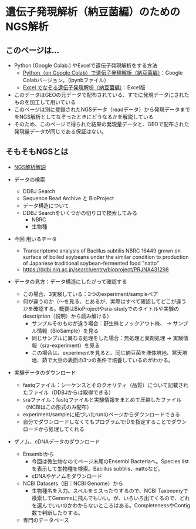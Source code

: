 # 遺伝子発現解析（納豆菌編）のためのNGS解析

## このページは...
- Python (Google Colab.) やExcelで遺伝子発現解析をする方法
  - [Python（on Google Colab）で遺伝子発現解析（納豆菌編）](./expNattoByPythonOnColab.ipynb)：Google Colabバージョン。（ipynbファイル）
  - [Excel でなぞる遺伝子発現解析（納豆菌編）](./expNattoByExcel.md)：Excel版
- このデータはGEOの元データで配布されている、すでに発現データにされたものを加工して用いている
- このページは別に登録されたNGSデータ（readデータ）から発現データまでをNGS解析としてなぞったときにどうなるかを解説している
- そのため、このページで得られた結果の発現量データと、GEOで配布された発現量データが同じである保証はない。

## そもそもNGSとは
- [NGS解析解説](../../ngs/README.md)

- データの検索
  - DDBJ Search
  - Sequence Read Archive と BioProject
  - データ構造について
  - DDBJ Searchをいくつかの切り口で検索してみる
    - NBRC
    - 生物種
- 今回 用いるデータ
  - Transcriptome analysis of Bacillus subtilis NBRC 16449 grown on surface of boiled soybeans under the similar condition to production of Japanese traditional soybean-fermented food "natto"
  - https://ddbj.nig.ac.jp/search/entry/bioproject/PRJNA431298
- データの見方：データ構造にしたがって確認する
  - この場合、3実験している：3つのexperiment/sampleペア
  - 何が違うのか（〜を見る、とあるが、実際はすべて確認してどこが違うかを確認する。概要はBioProjectやsra-studyでのタイトルや実験のdescription（説明）から読み解ける）
    - サンプルそのものが違う場合：野生株とノックアウト株、 → サンプル情報（BioSample）を見る
    - 同じサンプルに異なる処理をした場合：無処理と薬剤処理 → 実験情報（sra-experiment）を見る
    - この場合は、experimentを見ると、同じ納豆菌を液体培地、寒天培地、茹で大豆の表面の3つの条件で培養しているのがわかる。
- 実験データのダウンロード
  - fastqファイル：シーケンスとそのクオリティ（品質）について記載されたファイル（DDBJからは取得できる）
  - sraファイル：fastqファイルと実験情報をまとめて圧縮したファイル（NCBIはこの形式のみ配布）
  - experiment/sampleに紐づいたrunのページからダウンロードできる
  - 自分でダウンロードしなくてもプログラムでIDを指定することでダウンロードから処理してくれる
- ゲノム、cDNAデータのダウンロード
  - Ensemblから
    - 今回は微生物なのでページ末尾のEnsembl Bacteriaへ。Species listを表示して生物種を検索。Bacillus subtilis、nattoなど。
    - cDNAやゲノムをダウンロード
  - NCBI Datasets（旧：NCBI Genome）から
    - 生物種名を入力。スペルをミスったりするので、NCBI Taxonomyで検索してGenomeに飛んでもいい。が、いろいろ出てくるので、どれを選んでいいのかわからないところはある。CompletenessやContig数で判断したりする。
  - 専門のデータベース



